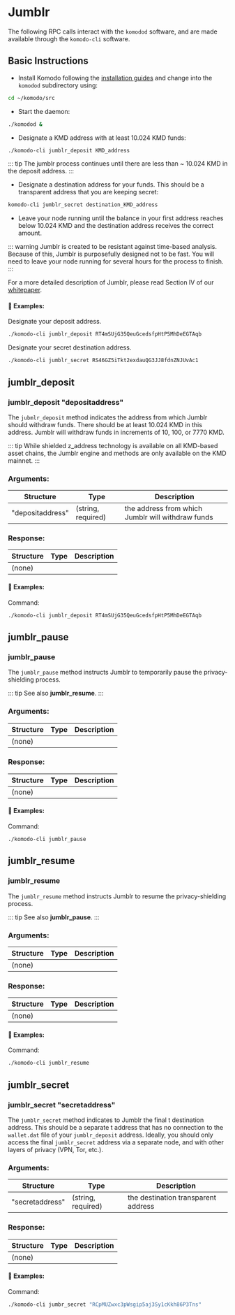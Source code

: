 # Jumblr

The following RPC calls interact with the `komodod` software, and are made available through the `komodo-cli` software.

## Basic Instructions

- Install Komodo following the [installation guides](../installations/basic-instructions.html#installing-basic-komodo-software) and change into the `komodod` subdirectory using:

```bash
cd ~/komodo/src
```

- Start the daemon:

```bash
./komodod &
```

- Designate a KMD address with at least 10.024 KMD funds:

```bash
./komodo-cli jumblr_deposit KMD_address
```

::: tip
The jumblr process continues until there are less than ~ 10.024 KMD in the deposit address.
:::

- Designate a destination address for your funds. This should be a transparent address that you are keeping secret:

```bash
komodo-cli jumblr_secret destination_KMD_address
```

- Leave your node running until the balance in your first address reaches below 10.024 KMD and the destination address receives the correct amount.

::: warning
Jumblr is created to be resistant against time-based analysis. Because of this, Jumblr is purposefully designed not to be fast. You will need to leave your node running for several hours for the process to finish.
:::

For a more detailed description of Jumblr, please read Section IV of our [whitepaper](https://komodoplatform.com/whitepaper).

#### :pushpin: Examples:

Designate your deposit address.

```bash
./komodo-cli jumblr_deposit RT4mSUjG35QeuGcedsfpHtP5MhDeEGTAqb
```

Designate your secret destination address.

```bash
./komodo-cli jumblr_secret RS46GZ5iTkt2exdauQG3JJ8fdnZNJUvAc1
```

## jumblr_deposit

### jumblr_deposit "depositaddress"

The `jubmlr_deposit` method indicates the address from which Jumblr should withdraw funds. There should be at least 10.024 KMD in this address. Jumblr will withdraw funds in increments of 10, 100, or 7770 KMD.

::: tip
While shielded z_address technology is available on all KMD-based asset chains, the Jumblr engine and methods are only available on the KMD mainnet.
:::

### Arguments:

| Structure        | Type               | Description                                       |
| ---------------- | ------------------ | ------------------------------------------------- |
| "depositaddress" | (string, required) | the address from which Jumblr will withdraw funds |

### Response:

| Structure | Type | Description |
| --------- | ---- | ----------- |
| (none)    |      |             |

#### :pushpin: Examples:

Command:

```bash
./komodo-cli jumblr_deposit RT4mSUjG35QeuGcedsfpHtP5MhDeEGTAqb
```


<collapse-text hidden title="Response">


```bash
(none)
```

</collapse-text>


## jumblr_pause

### jumblr_pause

The `jumblr_pause` method instructs Jumblr to temporarily pause the privacy-shielding process.

::: tip
See also <b>jumblr_resume</b>.
:::

### Arguments:

| Structure | Type | Description |
| --------- | ---- | ----------- |
| (none)    |      |             |

### Response:

| Structure | Type | Description |
| --------- | ---- | ----------- |
| (none)    |      |             |

#### :pushpin: Examples:

Command:

```bash
./komodo-cli jumblr_pause
```


<collapse-text hidden title="Response">


```bash
(none)
```

</collapse-text>


## jumblr_resume

### jumblr_resume

The `jumblr_resume` method instructs Jumblr to resume the privacy-shielding process.

::: tip
See also <b>jumblr_pause</b>.
:::

### Arguments:

| Structure | Type | Description |
| --------- | ---- | ----------- |
| (none)    |      |             |

### Response:

| Structure | Type | Description |
| --------- | ---- | ----------- |
| (none)    |      |             |

#### :pushpin: Examples:

Command:

```bash
./komodo-cli jumblr_resume
```


<collapse-text hidden title="Response">


```bash
(none)
```

</collapse-text>


## jumblr_secret

### jumblr_secret "secretaddress"

The `jumblr_secret` method indicates to Jumblr the final t destination address. This should be a separate t address that has no connection to the `wallet.dat` file of your `jumblr_deposit` address. Ideally, you should only access the final `jumblr_secret` address via a separate node, and with other layers of privacy (VPN, Tor, etc.).

### Arguments:

| Structure       | Type               | Description                         |
| --------------- | ------------------ | ----------------------------------- |
| "secretaddress" | (string, required) | the destination transparent address |

### Response:

| Structure | Type | Description |
| --------- | ---- | ----------- |
| (none)    |      |             |

#### :pushpin: Examples:

Command:

```bash
./komodo-cli jumbr_secret "RCpMUZwxc3pWsgip5aj3Sy1cKkh86P3Tns"
```


<collapse-text hidden title="Response">


```bash
(none)
```

</collapse-text>

